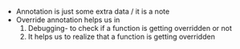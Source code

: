 - Annotation is just some extra data / it is a note
- Override annotation helps us in
	1. Debugging- to check if a function is getting overridden or not
	2. It helps us to realize that a function is getting overridden 